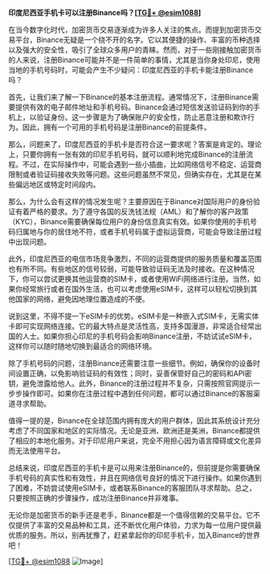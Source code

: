 **印度尼西亚手机卡可以注册Binance吗？[[TG💪+ @esim1088](https://t.me/s/esim1088)]**

在当今数字化时代，加密货币交易逐渐成为许多人关注的焦点。而提到加密货币交易平台，Binance无疑是一个绕不开的名字。它以其便捷的操作、丰富的币种选择以及强大的安全性，吸引了全球众多用户的青睐。然而，对于一些刚接触加密货币的人来说，注册Binance可能并不是一件简单的事情，尤其是当你身处印尼，使用当地的手机号码时，可能会产生不少疑问：印度尼西亚的手机卡能注册Binance吗？

首先，让我们来了解一下Binance的基本注册流程。通常情况下，注册Binance需要提供有效的电子邮件地址和手机号码。Binance会通过短信发送验证码到你的手机上，以验证身份。这一步骤是为了确保账户的安全性，防止恶意注册和欺诈行为。因此，拥有一个可用的手机号码是注册Binance的前提条件。

那么，问题来了，印度尼西亚的手机卡是否符合这一要求呢？答案是肯定的。理论上，只要你拥有一张有效的印尼手机号码，就可以顺利地完成Binance的注册流程。不过，在实际操作中，可能会遇到一些小插曲，比如网络信号不稳定、运营商限制或者验证码接收失败等问题。这些问题虽然不常见，但确实存在，尤其是在某些偏远地区或特定时间段内。

那么，为什么会有这样的情况发生呢？主要原因在于Binance对国际用户的身份验证有着严格的要求。为了遵守各国的反洗钱法规（AML）和了解你的客户政策（KYC），Binance需要确保每位用户的身份信息真实有效。如果你使用的手机号码归属地与你的居住地不符，或者手机号码属于虚拟运营商，可能会导致注册过程中出现问题。

此外，印度尼西亚的电信市场竞争激烈，不同的运营商提供的服务质量和覆盖范围也有所不同。有些地区的信号较弱，可能导致验证码无法及时接收。在这种情况下，你可以尝试更换其他运营商的SIM卡，或者使用WiFi网络进行注册。当然，如果你经常旅行或者在国外生活，也可以考虑使用eSIM卡，这样可以轻松切换到其他国家的网络，避免因地理位置造成的不便。

说到这里，不得不提一下eSIM卡的优势。eSIM卡是一种嵌入式SIM卡，无需实体卡即可实现网络连接。它的最大特点是灵活性高，支持多国漫游，非常适合经常出国的人士。如果你担心印尼的手机号码会影响Binance注册，不妨试试eSIM卡，这样你可以随时随地切换到最适合的网络环境。

除了手机号码的问题，注册Binance还需要注意一些细节。例如，确保你的设备时间设置正确，以免影响验证码的有效性；同时，妥善保管好自己的密码和API密钥，避免泄露给他人。此外，Binance的注册过程并不复杂，只需按照官网提示一步步操作即可。如果你在注册过程中遇到任何问题，都可以通过Binance的客服渠道寻求帮助。

值得一提的是，Binance在全球范围内拥有庞大的用户群体，因此其系统设计充分考虑了不同国家和地区的实际情况。无论是亚洲、欧洲还是美洲，Binance都提供了相应的本地化服务。对于印尼用户来说，完全不用担心因为语言障碍或文化差异而无法使用平台。

总结来说，印度尼西亚的手机卡是可以用来注册Binance的，但前提是你需要确保手机号码的真实性和有效性，并且在网络信号良好的情况下进行操作。如果你遇到了困难，不妨尝试使用eSIM卡，或者联系Binance的客服团队寻求帮助。总之，只要按照正确的步骤操作，成功注册Binance并非难事。

无论你是加密货币的新手还是老手，Binance都是一个值得信赖的交易平台。它不仅提供了丰富的交易品种和工具，还不断优化用户体验，力求为每一位用户提供最优质的服务。所以，别再犹豫了，赶紧拿起你的印尼手机卡，加入Binance的世界吧！

[[TG💪+ @esim1088](https://t.me/s/esim1088) ![Image](https://i.postimg.cc/4NQfJmqS/Snipaste-2025-05-13-00-14-12.png)]